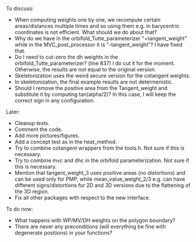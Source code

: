 To discuss:
* When computing weights one by one, we recompute certain areas/distances multiple times and so using them e.g. in barycentric coordinates is not efficient. What should we do about that?
* Why do we have in the orbifold_Tutte_parameterizer "+tangent_weight" while in the MVC_post_processor it is "-tangent_weight"? I have fixed that.
* Do I need to cut-zero the dh weights in the orbifold_Tutte_parameterizer? (line 837) I do cut it for the moment. Otherwise, the results are not equal to the original version.
* Skeletonization uses the weird secure version for the cotangent weights.
* In skeletonization, the final example results are not determenistic.
* Should I remove the positive area from the Tangent_weight and substitute it by computing tan(alpha/2)? In this case, I will keep the correct sign in any configuration.

Later:
* Cleanup tests.
* Comment the code.
* Add more pictures/figures.
* Add a concept test as in the heat_method.
* Try to combine cotangent wrappers from the tools.h. Not sure if this is necessary.
* Try to combine mvc and dhc in the orbifold parameterization. Not sure if this is necessary.
* Mention that tangent_weight_3 uses positive areas (no distortions) and can be used only for PMP, while mean_value_weight_2/3 e.g. can have different signs/distortions for 2D and 3D versions due to the flattening of the 3D region.
* Fix all other packages with respect to the new interface.

To do now:
* What happens with WP/MV/DH weights on the polygon boundary?
* There are never any preconditions (will everything be fine with degenerate positions) in your functions?